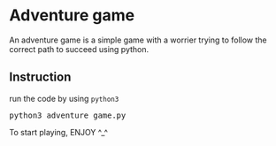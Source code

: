 # Adventure game
An adventure game is a simple game with a worrier trying to follow the correct path to succeed using python.
## Instruction 
run the code by using <code>python3</code>
<pre>
python3 adventure_game.py </pre>


To start playing, ENJOY ^_^
